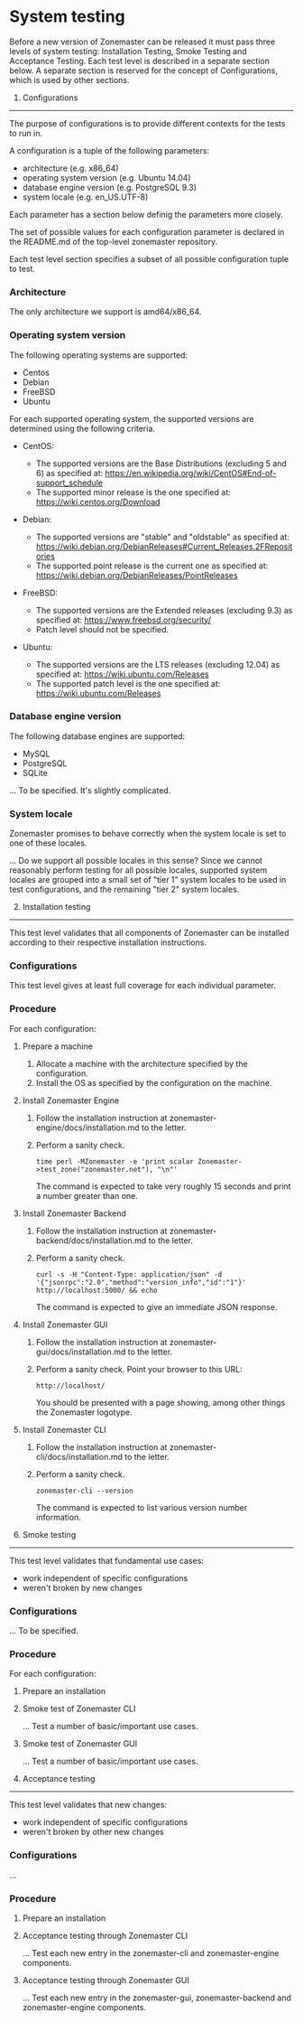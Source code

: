 System testing
==============
Before a new version of Zonemaster can be released it must pass three levels of
system testing: Installation Testing, Smoke Testing and Acceptance Testing.
Each test level is described in a separate section below. A separate section is
reserved for the concept of Configurations, which is used by other sections.


1. Configurations
-----------------
The purpose of configurations is to provide different contexts for the tests to
run in.

A configuration is a tuple of the following parameters:

* architecture (e.g. x86_64)
* operating system version (e.g. Ubuntu 14.04)
* database engine version (e.g. PostgreSQL 9.3)
* system locale (e.g. en_US.UTF-8)

Each parameter has a section below definig the parameters more closely.

The set of possible values for each configuration parameter is declared in the
README.md of the top-level zonemaster repository.

Each test level section specifies a subset of all possible configuration tuple
to test.


### Architecture

The only architecture we support is amd64/x86_64.


### Operating system version

The following operating systems are supported:

* Centos
* Debian
* FreeBSD
* Ubuntu

For each supported operating system, the supported versions are determined using
the following criteria.

* CentOS:
  * The supported versions are the Base Distributions (excluding 5 and 6) as
    specified at: 
    https://en.wikipedia.org/wiki/CentOS#End-of-support_schedule
  * The supported minor release is the one specified at:
    https://wiki.centos.org/Download

* Debian:
  * The supported versions are "stable" and "oldstable" as specified at: 
    https://wiki.debian.org/DebianReleases#Current_Releases.2FRepositories
  * The supported point release is the current one as specified at:
    https://wiki.debian.org/DebianReleases/PointReleases

* FreeBSD:
  * The supported versions are the Extended releases (excluding 9.3) as
    specified at: https://www.freebsd.org/security/
  * Patch level should not be specified.

* Ubuntu:
  * The supported versions are the LTS releases (excluding 12.04) as specified
    at: https://wiki.ubuntu.com/Releases
  * The supported patch level is the one specified at:
    https://wiki.ubuntu.com/Releases


### Database engine version

The following database engines are supported:

* MySQL
* PostgreSQL
* SQLite

... To be specified. It's slightly complicated.


### System locale

Zonemaster promises to behave correctly when the system locale is set to one of
these locales.

... Do we support all possible locales in this sense? Since we cannot reasonably
perform testing for all possible locales, supported system locales are grouped
into a small set of "tier 1" system locales to be used in test configurations,
and the remaining "tier 2" system locales.


2. Installation testing
-----------------------
This test level validates that all components of Zonemaster can be installed
according to their respective installation instructions.


### Configurations

This test level gives at least full coverage for each individual parameter.


### Procedure

For each configuration:

1. Prepare a machine
   1. Allocate a machine with the architecture specified by the configuration.
   2. Install the OS as specified by the configuration on the machine.

2. Install Zonemaster Engine
   1. Follow the installation instruction at zonemaster-engine/docs/installation.md
      to the letter.
   2. Perform a sanity check.

      ```
      time perl -MZonemaster -e 'print scalar Zonemaster->test_zone("zonemaster.net"), "\n"'
      ```

      The command is expected to take very roughly 15 seconds and print a number
      greater than one.

3. Install Zonemaster Backend
   1. Follow the installation instruction at zonemaster-backend/docs/installation.md
      to the letter.
   2. Perform a sanity check. 

      ```
      curl -s -H "Content-Type: application/json" -d '{"jsonrpc":"2.0","method":"version_info","id":"1"}' http://localhost:5000/ && echo
      ```

      The command is expected to give an immediate JSON response.

3. Install Zonemaster GUI
   1. Follow the installation instruction at zonemaster-gui/docs/installation.md
      to the letter.
   2. Perform a sanity check. Point your browser to this URL:

      ```
      http://localhost/
      ```

      You should be presented with a page showing, among other things the
      Zonemaster logotype.

4. Install Zonemaster CLI
   1. Follow the installation instruction at zonemaster-cli/docs/installation.md
      to the letter.
   2. Perform a sanity check.

      ```
      zonemaster-cli --version
      ```

      The command is expected to list various version number information.


3. Smoke testing
----------------
This test level validates that fundamental use cases:
* work independent of specific configurations
* weren't broken by new changes


### Configurations

... To be specified.


### Procedure

For each configuration:

1. Prepare an installation

2. Smoke test of Zonemaster CLI

   ... Test a number of basic/important use cases.

3. Smoke test of Zonemaster GUI

   ... Test a number of basic/important use cases.


4. Acceptance testing
---------------------
This test level validates that new changes:
 * work independent of specific configurations
 * weren't broken by other new changes


### Configurations

...


### Procedure

1. Prepare an installation

2. Acceptance testing through Zonemaster CLI

   ... Test each new entry in the zonemaster-cli and zonemaster-engine components.

3. Acceptance testing through Zonemaster GUI

   ... Test each new entry in the zonemaster-gui, zonemaster-backend and zonemaster-engine components.
